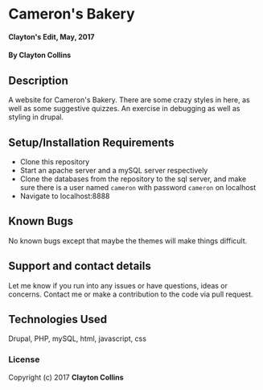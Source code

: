 # Cameron's Bakery

#### Clayton's Edit, May, 2017

#### By **Clayton Collins**

## Description

A website for Cameron's Bakery. There are some crazy styles in here, as well as some suggestive quizzes. An exercise in debugging as well as styling in drupal.

## Setup/Installation Requirements

* Clone this repository
* Start an apache server and a mySQL server respectively
* Clone the databases from the repository to the sql server, and make sure there is a user named `cameron` with password `cameron` on localhost
* Navigate to localhost:8888


## Known Bugs

No known bugs except that maybe the themes will make things difficult.


## Support and contact details

Let me know if you run into any issues or have questions, ideas or concerns.  Contact me or make a contribution to the code via pull request.

## Technologies Used

Drupal, PHP, mySQL, html, javascript, css
### License


Copyright (c) 2017 **Clayton Collins**
